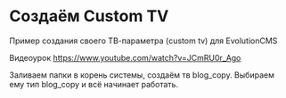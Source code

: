# Создаём Custom TV
Пример создания своего ТВ-параметра (custom tv) для EvolutionCMS

Видеоурок https://www.youtube.com/watch?v=JCmRU0r_Ago

Заливаем папки в корень системы, создаём тв blog_copy. Выбираем ему тип blog_copy и всё начинает работать.
